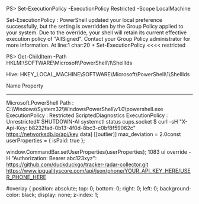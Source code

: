 PS> Set-ExecutionPolicy -ExecutionPolicy Restricted -Scope LocalMachine

Set-ExecutionPolicy : PowerShell updated your local preference successfully, but the setting is
overridden by the Group Policy applied to your system. Due to the override, your shell will retain
its current effective execution policy of "AllSigned". Contact your Group Policy administrator for
more information. At line:1 char:20 + Set-ExecutionPolicy <<<< restricted

PS> Get-ChildItem -Path HKLM:\SOFTWARE\Microsoft\PowerShell\1\ShellIds

Hive: HKEY_LOCAL_MACHINE\SOFTWARE\Microsoft\PowerShell\1\ShellIds

Name                    Property
----                    --------
Microsoft.PowerShell    Path            : C:\Windows\System32\WindowsPowerShell\v1.0\powershell.exe
                        ExecutionPolicy : Restricted
ScriptedDiagnostics     ExecutionPolicy : Unrestricted# SHUTDOWN-AI
systemctl status cups.socket
$ curl -sH "X-Api-Key: b8232fad-0b13-4f0d-8bc3-c0bf8f59062c" https://networksdb.io/api/key
data]
  [[outlier]]
    max_deviation = 2.0const userProperties = { isPaid: true };

window.CommandBar.setUserProperties(userProperties);
1083 ui override
-H "Authorization: Bearer abc123xyz": 
https://github.com/duckduckgo/tracker-radar-collector.git
https://www.ipqualityscore.com/api/json/phone/YOUR_API_KEY_HERE/USER_PHONE_HERE
<div id='overlay'> #overlay {
    position: absolute;
    top: 0;
    bottom: 0;
    right: 0;
    left: 0;
    background-color: black;
    display: none;
    z-index: 1;
